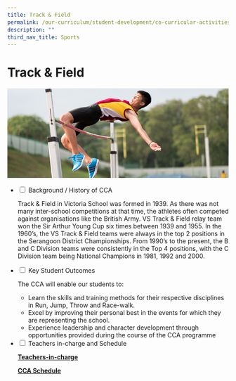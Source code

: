 ```yaml
---
title: Track & Field
permalink: /our-curriculum/student-development/co-curricular-activities/sports-games/track-field/
description: ""
third_nav_title: Sports
---
```

# **Track & Field**

![](/images/TrackField.jpg)

<ul class="jekyllcodex_accordion">
  <li>
    <input type="checkbox" id="accordion1">
    <label for="accordion1">Background / History of CCA</label>
    <div>
      <p>Track & Field in Victoria School was formed in 1939. As there was not many inter-school competitions at that time, the athletes often competed against organisations like the British Army. VS Track & Field relay team won the Sir Arthur Young Cup six times between 1939 and 1955. In the 1960’s, the VS Track & Field teams were always in the top 2 positions in the Serangoon District Championships. From 1990’s to the present, the B and C Division teams were consistently in the Top 4 positions, with the C Division team being National Champions in 1981, 1992 and 2000.</p>
    </div>
	</li>
	  <li>
    <input type="checkbox" id="accordion2">
    <label for="accordion2">Key Student Outcomes</label>
    <div>
			<p>The CCA will enable our students to:</p>
			<ul><li>Learn the skills and training methods for their respective disciplines in Run, Jump, Throw and Race-walk.</li><li>Excel by improving their personal best in the events for which they are representing the school.</li><li>Experience leadership and character development through opportunities provided during the course of the CCA programme</li></ul>
    </div>
	</li> 
	  <li>
    <input type="checkbox" id="accordion3">
    <label for="accordion3">Teachers in-charge and Schedule</label>
    <div>
			<p><a href="/our-people/staff/cca-teachers/"><b>Teachers-in-charge</b></a></p>
			<p><a href="/cca-schedule/"><b>CCA Schedule</b></a></p>
    </div>
	</li> 
</ul>